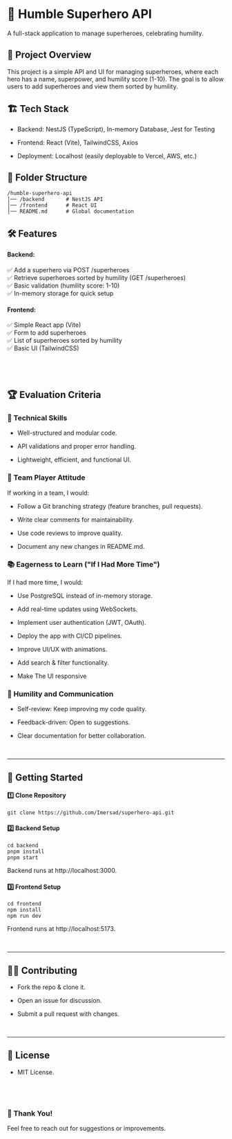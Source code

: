 # 🌟 Humble Superhero API

A full-stack application to manage superheroes, celebrating humility.

## 📌 Project Overview

This project is a simple API and UI for managing superheroes, where each hero has a name, superpower, and humility score (1-10). The goal is to allow users to add superheroes and view them sorted by humility.

## 🏗️ Tech Stack

- Backend: NestJS (TypeScript), In-memory Database, Jest for Testing

- Frontend: React (Vite), TailwindCSS, Axios

- Deployment: Localhost (easily deployable to Vercel, AWS, etc.)

## 📂 Folder Structure

```
/humble-superhero-api
│── /backend       # NestJS API
│── /frontend      # React UI
│── README.md      # Global documentation
```

## 🛠️ Features

#### Backend:

✅ Add a superhero via POST /superheroes\
✅ Retrieve superheroes sorted by humility (GET /superheroes)\
✅ Basic validation (humility score: 1-10)\
✅ In-memory storage for quick setup

#### Frontend:

✅ Simple React app (Vite)\
✅ Form to add superheroes\
✅ List of superheroes sorted by humility\
✅ Basic UI (TailwindCSS)

## &nbsp;

## 🏆 Evaluation Criteria

### 📌 Technical Skills

- Well-structured and modular code.

- API validations and proper error handling.

- Lightweight, efficient, and functional UI.

### 🤝 Team Player Attitude

If working in a team, I would:

- Follow a Git branching strategy (feature branches, pull requests).

- Write clear comments for maintainability.

- Use code reviews to improve quality.

- Document any new changes in README.md.

### 📚 Eagerness to Learn ("If I Had More Time")

If I had more time, I would:

- Use PostgreSQL instead of in-memory storage.

- Add real-time updates using WebSockets.

- Implement user authentication (JWT, OAuth).

- Deploy the app with CI/CD pipelines.

- Improve UI/UX with animations.

- Add search & filter functionality.

- Make The UI responsive

### 📝 Humility and Communication

- Self-review: Keep improving my code quality.

- Feedback-driven: Open to suggestions.

- Clear documentation for better collaboration.

&nbsp;
&nbsp;

---

## 🚀 Getting Started

#### 1️⃣ Clone Repository

```
git clone https://github.com/Imersad/superhero-api.git
```

#### 2️⃣ Backend Setup

```
cd backend
pnpm install
pnpm start
```

Backend runs at http://localhost:3000.

#### 3️⃣ Frontend Setup

```
cd frontend
npm install
npm run dev
```

Frontend runs at http://localhost:5173.

&nbsp;
&nbsp;

---

## 👨‍💻 Contributing

- Fork the repo & clone it.

- Open an issue for discussion.

- Submit a pull request with changes.

&nbsp;
&nbsp;

---

## 📜 License

- MIT License.

## &nbsp;

### 🎉 Thank You!

Feel free to reach out for suggestions or improvements.
